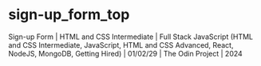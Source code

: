 # sign-up_form_top
Sign-up Form | HTML and CSS Intermediate | Full Stack JavaScript (HTML and CSS Intermediate, JavaScript, HTML and CSS Advanced, React, NodeJS, MongoDB, Getting Hired) | 01/02/29 | The Odin Project | 2024
